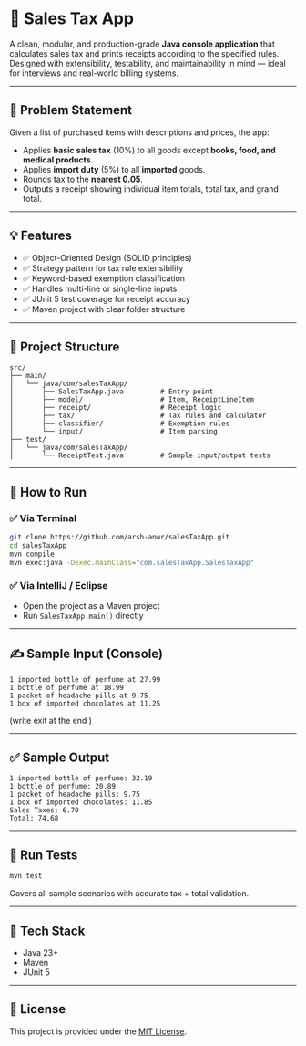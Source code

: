 # 🧾 Sales Tax App

A clean, modular, and production-grade **Java console application** that calculates sales tax and prints receipts according to the specified rules. Designed with extensibility, testability, and maintainability in mind — ideal for interviews and real-world billing systems.

---

## 📌 Problem Statement

Given a list of purchased items with descriptions and prices, the app:
- Applies **basic sales tax** (10%) to all goods except **books, food, and medical products**.
- Applies **import duty** (5%) to all **imported** goods.
- Rounds tax to the **nearest 0.05**.
- Outputs a receipt showing individual item totals, total tax, and grand total.

---

## 💡 Features

- ✅ Object-Oriented Design (SOLID principles)
- ✅ Strategy pattern for tax rule extensibility
- ✅ Keyword-based exemption classification
- ✅ Handles multi-line or single-line inputs
- ✅ JUnit 5 test coverage for receipt accuracy
- ✅ Maven project with clear folder structure

---

## 📂 Project Structure

```
src/
├── main/
│   └── java/com/salesTaxApp/
│       ├── SalesTaxApp.java         # Entry point
│       ├── model/                   # Item, ReceiptLineItem
│       ├── receipt/                 # Receipt logic
│       ├── tax/                     # Tax rules and calculator
│       ├── classifier/              # Exemption rules
│       └── input/                   # Item parsing
├── test/
│   └── java/com/salesTaxApp/
│       └── ReceiptTest.java         # Sample input/output tests
```

---

## 🚀 How to Run

### ✅ Via Terminal

```bash
git clone https://github.com/arsh-anwr/salesTaxApp.git
cd salesTaxApp
mvn compile
mvn exec:java -Dexec.mainClass="com.salesTaxApp.SalesTaxApp"
```

### ✅ Via IntelliJ / Eclipse
- Open the project as a Maven project
- Run `SalesTaxApp.main()` directly

---

## ✍️ Sample Input (Console)

```
1 imported bottle of perfume at 27.99
1 bottle of perfume at 18.99
1 packet of headache pills at 9.75
1 box of imported chocolates at 11.25
```

(write exit at the end )

---

## ✅ Sample Output

```
1 imported bottle of perfume: 32.19
1 bottle of perfume: 20.89
1 packet of headache pills: 9.75
1 box of imported chocolates: 11.85
Sales Taxes: 6.70
Total: 74.68
```

---

## 🧪 Run Tests

```bash
mvn test
```

Covers all sample scenarios with accurate tax + total validation.

---

## 🔧 Tech Stack

- Java 23+
- Maven
- JUnit 5

---

## 📄 License

This project is provided under the [MIT License](LICENSE).
